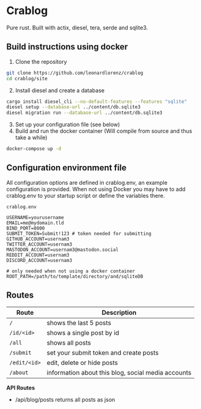 # Crablog

Pure rust. Built with actix, diesel, tera, serde and sqlite3.

## Build instructions using docker

1. Clone the repository
```bash
git clone https://github.com/leonardlorenz/crablog
cd crablog/site
```
2. Install diesel and create a database
```bash
cargo install diesel_cli --no-default-features --features "sqlite"
diesel setup --database-url ../content/db.sqlite3
diesel migration run --database-url ../content/db.sqlite3
```
3. Set up your configuration file (see below)
4. Build and run the docker container (Will compile from source and thus take a while)
```bash
docker-compose up -d
```

## Configuration environment file

All configuration options are defined in crablog.env, an example configuration is provided.
When not using Docker you may have to add crablog.env to your startup script or define the variables there.

`crablog.env`
```
USERNAME=yourusername
EMAIL=me@mydomain.tld
BIND_PORT=8000
SUBMIT_TOKEN=Submit!123 # token needed for submitting
GITHUB_ACCOUNT=usernam3
TWITTER_ACCOUNT=usernam3
MASTODON_ACCOUNT=usernam3@mastodon.social
REDDIT_ACCOUNT=usernam3
DISCORD_ACCOUNT=usernam3

# only needed when not using a docker container
ROOT_PATH=/path/to/template/directory/and/sqliteDB
```

## Routes

| Route        | Description                                        |
| ------------ | -------------------------------------------------- |
| `/`          | shows the last 5 posts                             |
| `/id/<id>`   | shows a single post by id                          |
| `/all`       | shows all posts                                    |
| `/submit`    | set your submit token and create posts             |
| `/edit/<id>` | edit, delete or hide posts                         |
| `/about`     | information about this blog, social media accounts |
  
**API Routes**

- /api/blog/posts returns all posts as json
